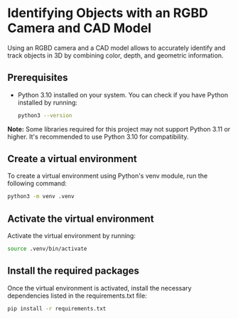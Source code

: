 # Identifying Objects with an RGBD Camera and CAD Model

Using an RGBD camera and a CAD model allows to accurately identify and track objects in 3D by combining color, depth, and geometric information.

## Prerequisites

- Python 3.10 installed on your system. You can check if you have Python installed by running:
  ```bash
  python3 --version
  ```

**Note:** Some libraries required for this project may not support Python 3.11 or higher. It's recommended to use Python 3.10 for compatibility.

## Create a virtual environment

To create a virtual environment using Python's venv module, run the following command:

```bash
python3 -m venv .venv
```

## Activate the virtual environment

Activate the virtual environment by running:

```bash
source .venv/bin/activate
```

##  Install the required packages

Once the virtual environment is activated, install the necessary dependencies listed in the requirements.txt file:

```bash
pip install -r requirements.txt
```